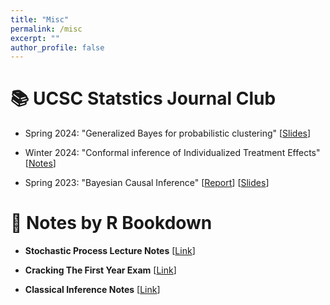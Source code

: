 ```yaml
---
title: "Misc"
permalink: /misc
excerpt: ""
author_profile: false
---
```


# 📚 UCSC Statstics Journal Club

- Spring 2024: "Generalized Bayes for probabilistic clustering" [<a href="https://github.com/richardli/UCSC-Statistics-Journal-Club/blob/main/2024-Spring/Generalized%20Bayes%20for%20probabilistic%20clustering.pdf" target="_blank">Slides</a>]

- Winter 2024: "Conformal inference of Individualized Treatment Effects" [<a href="https://github.com/richardli/UCSC-Statistics-Journal-Club/blob/main/2024-Winter/Meeting%204%20(Conformal%20inference%20of%20Individualized%20Treatment%20Effects).pdf" target="_blank">Notes</a>]

- Spring 2023: "Bayesian Causal Inference" [<a href="/docs/Bayesian_Causal_Inference_Introduction_and_Examples.pdf" target="_blank">Report</a>] [<a href="/docs/Bayesian_Causal_Inference.pdf" target="_blank">Slides</a>]


# 📖 Notes by R Bookdown

- **Stochastic Process Lecture Notes** [<a href="https://bookdown.org/jkang37/stochastic-process-lecture-notes/" target="_blank">Link</a>]

- **Cracking The First Year Exam** [<a href="https://bookdown.org/jkang37/fye/" target="_blank">Link</a>]

- **Classical Inference Notes** [<a href="https://bookdown.org/jkang37/stat205b-notes/" target="_blank">Link</a>]
